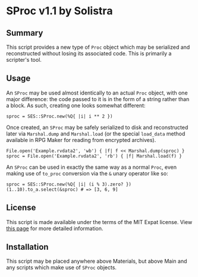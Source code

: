 
SProc v1.1 by Solistra
=============================================================================

Summary
-----------------------------------------------------------------------------
  This script provides a new type of `Proc` object which may be serialized
and reconstructed without losing its associated code. This is primarily a
scripter's tool.

Usage
-----------------------------------------------------------------------------
  An `SProc` may be used almost identically to an actual `Proc` object, with
one major difference: the code passed to it is in the form of a string rather
than a block. As such, creating one looks somewhat different:

    sproc = SES::SProc.new(%Q{ |i| i ** 2 })

  Once created, an `SProc` may be safely serialized to disk and reconstructed
later via `Marshal.dump` and `Marshal.load` (or the special `load_data`
method available in RPG Maker for reading from encrypted archives).

    File.open('Example.rvdata2', 'wb') { |f| f << Marshal.dump(sproc) }
    sproc = File.open('Example.rvdata2', 'rb') { |f| Marshal.load(f) }

  An `SProc` can be used in exactly the same way as a normal `Proc`, even
making use of `to_proc` conversion via the `&` unary operator like so:

    sproc = SES::SProc.new(%Q{ |i| (i % 3).zero? })
    (1..10).to_a.select(&sproc) # => [3, 6, 9]

License
-----------------------------------------------------------------------------
  This script is made available under the terms of the MIT Expat license.
View [this page](http://sesvxace.wordpress.com/license/) for more detailed
information.

Installation
-----------------------------------------------------------------------------
  This script may be placed anywhere above Materials, but above Main and any
scripts which make use of `SProc` objects.

